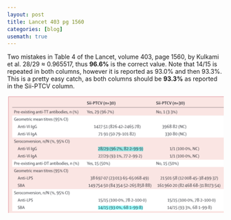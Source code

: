 ```yaml
---
layout: post
title: Lancet 403 pg 1560
categories: [blog]
usemath: true
---
```

Two mistakes in Table 4 of the Lancet, volume 403, page 1560, by Kulkami et al.
28/29 &asymp; 0.965517, thus **96.6%** is the correct value. Note that 14/15 is
repeated in both columns, however it is reported as 93.0% and then 93.3%. This
is a pretty easy catch, as both columns should be **93.3%** as reported in the
Sii-PTCV column.

![Table 4](/assets/lancet_403_1560.png)
